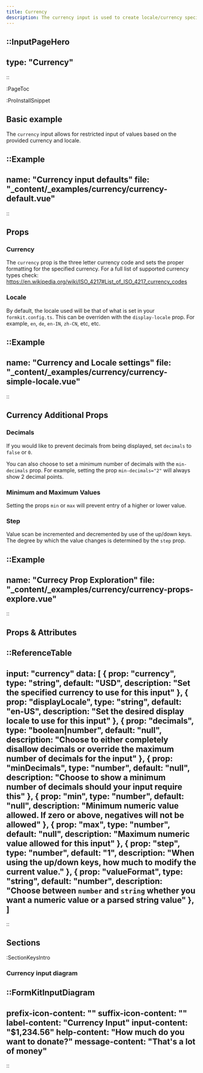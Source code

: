 ```yaml
---
title: Currency
description: The currency input is used to create locale/currency specific parsed content
---
```


::InputPageHero
---
type: "Currency"
---
::

:PageToc

:ProInstallSnippet

## Basic example

The `currency` input allows for restricted input of values based on the provided currency and locale.

::Example
---
name: "Currency input defaults"
file: "_content/_examples/currency/currency-default.vue"
---
::

## Props

### Currency

The `currency` prop is the three letter currency code and sets the proper formatting for the specified currency. For a full list of supported currency types check: https://en.wikipedia.org/wiki/ISO_4217#List_of_ISO_4217_currency_codes

### Locale

By default, the locale used will be that of what is set in your `formkit.config.ts`. This can be overriden with the `display-locale` prop. For example, `en`, `de`, `en-IN`, `zh-CN`, etc, etc.


::Example
---
name: "Currency and Locale settings"
file: "_content/_examples/currency/currency-simple-locale.vue"
---
::

## Currency Additional Props

### Decimals

If you would like to prevent decimals from being displayed, set `decimals` to `false` or `0`.

You can also choose to set a minimum number of decimals with the `min-decimals` prop. For example, setting the prop `min-decimals="2"` will always show 2 decimal points.

### Minimum and Maximum Values

Setting the props `min` or `max` will prevent entry of a higher or lower value.

### Step

Value scan be incremented and decremented by use of the up/down keys. The degree by which the value changes is determined by the `step` prop.

::Example
---
name: "Currecy Prop Exploration"
file: "_content/_examples/currency/currency-props-explore.vue"
---
::

## Props & Attributes

::ReferenceTable
---
input: "currency" 
data: [
  {
    prop: "currency",
    type: "string",
    default: "USD",
    description: "Set the specified currency to use for this input"
  },
  {
    prop: "displayLocale",
    type: "string",
    default: "en-US",
    description: "Set the desired display locale to use for this input"
  },
  {
    prop: "decimals",
    type: "boolean|number",
    default: "null",
    description: "Choose to either completely disallow decimals or override the maximum number of decimals for the input"
  },
  {
    prop: "minDecimals",
    type: "number",
    default: "null",
    description: "Choose to show a minimum number of decimals should your input require this"
  },
  {
    prop: "min",
    type: "number",
    default: "null",
    description: "Minimum numeric value allowed. If zero or above, negatives will not be allowed"
  },
  {
    prop: "max",
    type: "number",
    default: "null",
    description: "Maximum numeric value allowed for this input"
  },
  {
    prop: "step",
    type: "number",
    default: "1",
    description: "When using the up/down keys, how much to modify the current value."
  },
  {
    prop: "valueFormat",
    type: "string",
    default: "number",
    description: "Choose between <code>number</code> and <code>string</code> whether you want a numeric value or a parsed string value"
  },
]
---
::


## Sections

:SectionKeysIntro

### Currency input diagram

::FormKitInputDiagram
---
prefix-icon-content: ""
suffix-icon-content: ""
label-content: "Currency Input"
input-content: "$1,234.56"
help-content: "How much do you want to donate?"
message-content: "That's a lot of money"
---
::
